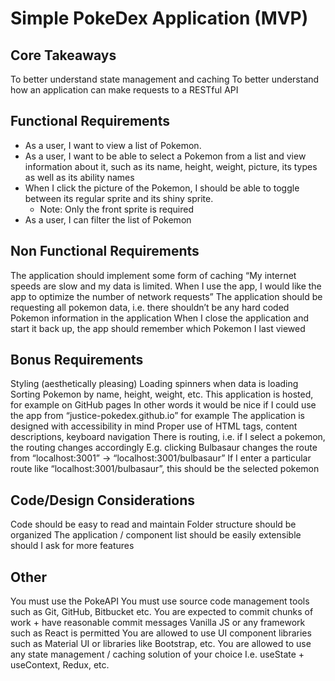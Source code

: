 # Simple PokeDex Application (MVP)

## Core Takeaways

To better understand state management and caching
To better understand how an application can make requests to a RESTful API

## Functional Requirements
- As a user, I want to view a list of Pokemon.
- As a user, I want to be able to select a Pokemon from a list and view information about it, such as its name, height, weight, picture, its types as well as its ability names
- When I click the picture of the Pokemon, I should be able to toggle between its regular sprite and its shiny sprite.
  - Note: Only the front sprite is required
- As a user, I can filter the list of Pokemon

## Non Functional Requirements
The application should implement some form of caching
  “My internet speeds are slow and my data is limited. When I use the app, I would like the app to optimize the number of network requests”
The application should be requesting all pokemon data, i.e. there shouldn’t be any hard coded Pokemon information in the application
When I close the application and start it back up, the app should remember which Pokemon I last viewed

## Bonus Requirements
Styling (aesthetically pleasing)
Loading spinners when data is loading
Sorting Pokemon by name, height, weight, etc.
This application is hosted, for example on GitHub pages
In other words it would be nice if I could use the app from “justice-pokedex.github.io” for example
The application is designed with accessibility in mind
Proper use of HTML tags, content descriptions, keyboard navigation
There is routing, i.e. if I select a pokemon, the routing changes accordingly
E.g. clicking Bulbasaur changes the route from “localhost:3001” -> “localhost:3001/bulbasaur”
If I enter a particular route like “localhost:3001/bulbasaur”, this should be the selected pokemon

## Code/Design Considerations
Code should be easy to read and maintain
Folder structure should be organized
The application / component list should be easily extensible should I ask for more features

## Other
You must use the PokeAPI
You must use source code management tools such as Git, GitHub, Bitbucket etc.
You are expected to commit chunks of work + have reasonable commit messages
Vanilla JS or any framework such as React is permitted
You are allowed to use UI component libraries such as Material UI or libraries like Bootstrap, etc.
You are allowed to use any state management / caching solution of your choice
I.e. useState + useContext, Redux, etc.

